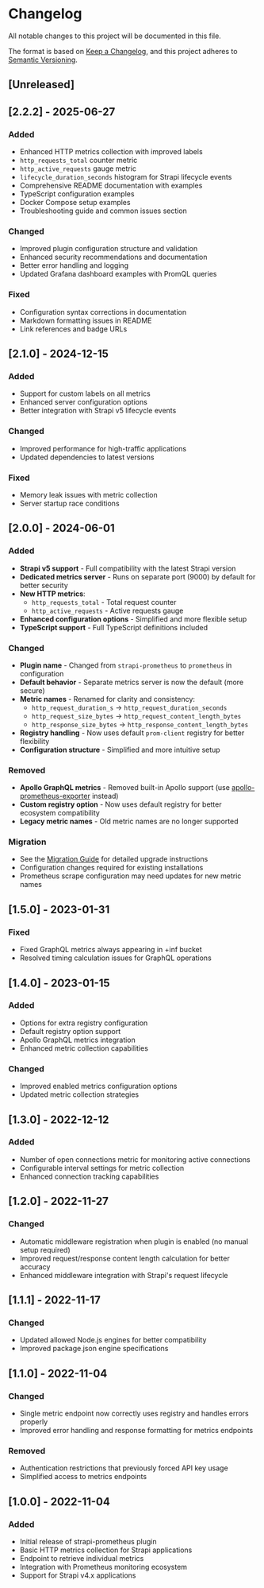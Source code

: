 # Changelog

All notable changes to this project will be documented in this file.

The format is based on [Keep a Changelog](https://keepachangelog.com/en/1.0.0/),
and this project adheres to [Semantic Versioning](https://semver.org/spec/v2.0.0.html).

## [Unreleased]

## [2.2.2] - 2025-06-27

### Added

- Enhanced HTTP metrics collection with improved labels
- `http_requests_total` counter metric
- `http_active_requests` gauge metric  
- `lifecycle_duration_seconds` histogram for Strapi lifecycle events
- Comprehensive README documentation with examples
- TypeScript configuration examples
- Docker Compose setup examples
- Troubleshooting guide and common issues section

### Changed

- Improved plugin configuration structure and validation
- Enhanced security recommendations and documentation
- Better error handling and logging
- Updated Grafana dashboard examples with PromQL queries

### Fixed

- Configuration syntax corrections in documentation
- Markdown formatting issues in README
- Link references and badge URLs

## [2.1.0] - 2024-12-15

### Added

- Support for custom labels on all metrics
- Enhanced server configuration options
- Better integration with Strapi v5 lifecycle events

### Changed

- Improved performance for high-traffic applications
- Updated dependencies to latest versions

### Fixed

- Memory leak issues with metric collection
- Server startup race conditions

## [2.0.0] - 2024-06-01

### Added

- **Strapi v5 support** - Full compatibility with the latest Strapi version
- **Dedicated metrics server** - Runs on separate port (9000) by default for better security
- **New HTTP metrics**:
  - `http_requests_total` - Total request counter
  - `http_active_requests` - Active requests gauge
- **Enhanced configuration options** - Simplified and more flexible setup
- **TypeScript support** - Full TypeScript definitions included

### Changed

- **Plugin name** - Changed from `strapi-prometheus` to `prometheus` in configuration
- **Default behavior** - Separate metrics server is now the default (more secure)
- **Metric names** - Renamed for clarity and consistency:
  - `http_request_duration_s` → `http_request_duration_seconds`
  - `http_request_size_bytes` → `http_request_content_length_bytes`  
  - `http_response_size_bytes` → `http_response_content_length_bytes`
- **Registry handling** - Now uses default `prom-client` registry for better flexibility
- **Configuration structure** - Simplified and more intuitive setup

### Removed

- **Apollo GraphQL metrics** - Removed built-in Apollo support (use [apollo-prometheus-exporter](https://github.com/bfmatei/apollo-prometheus-exporter) instead)
- **Custom registry option** - Now uses default registry for better ecosystem compatibility
- **Legacy metric names** - Old metric names are no longer supported

### Migration

- See the [Migration Guide](README.md#-migration-guide-v1--v2) for detailed upgrade instructions
- Configuration changes required for existing installations
- Prometheus scrape configuration may need updates for new metric names

## [1.5.0] - 2023-01-31

### Fixed

- Fixed GraphQL metrics always appearing in +inf bucket
- Resolved timing calculation issues for GraphQL operations

## [1.4.0] - 2023-01-15

### Added

- Options for extra registry configuration
- Default registry option support
- Apollo GraphQL metrics integration
- Enhanced metric collection capabilities

### Changed

- Improved enabled metrics configuration options
- Updated metric collection strategies

## [1.3.0] - 2022-12-12

### Added

- Number of open connections metric for monitoring active connections
- Configurable interval settings for metric collection
- Enhanced connection tracking capabilities

## [1.2.0] - 2022-11-27

### Changed

- Automatic middleware registration when plugin is enabled (no manual setup required)
- Improved request/response content length calculation for better accuracy
- Enhanced middleware integration with Strapi's request lifecycle

## [1.1.1] - 2022-11-17

### Changed

- Updated allowed Node.js engines for better compatibility
- Improved package.json engine specifications

## [1.1.0] - 2022-11-04

### Changed

- Single metric endpoint now correctly uses registry and handles errors properly
- Improved error handling and response formatting for metrics endpoints

### Removed

- Authentication restrictions that previously forced API key usage
- Simplified access to metrics endpoints

## [1.0.0] - 2022-11-04

### Added

- Initial release of strapi-prometheus plugin
- Basic HTTP metrics collection for Strapi applications
- Endpoint to retrieve individual metrics
- Integration with Prometheus monitoring ecosystem
- Support for Strapi v4.x applications

